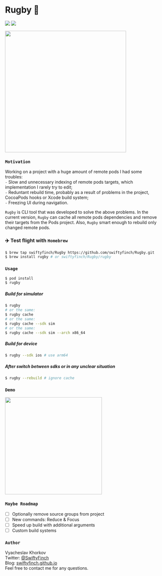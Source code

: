 # Rugby 🏈
![](https://img.shields.io/badge/version-0.0.6-008800.svg?style=flat)
![](https://img.shields.io/badge/Xcode_CLI-12+-blue.svg?style=flat)

<img src="https://github.com/swiftyfinch/Rugby/blob/main/Preview.jpg" width="400"/>

### `Motivation`

Working on a project with a huge amount of remote pods I had some troubles:\
`-` Slow and unnecessary indexing of remote pods targets, which implementation I rarely try to edit;\
`-` Reduntant rebuild time, probably as a result of problems in the project, CocoaPods hooks or Xcode build system;\
`-` Freezing UI during navigation.

`Rugby` is CLI tool that was developed to solve the above problems.
In the current version, `Rugby` can cache all remote pods dependencies and remove their targets from the Pods project.
Also, `Rugby` smart enough to rebuild only changed remote pods.

### ✈️ Test flight with `Homebrew`

```bash
$ brew tap swiftyfinch/Rugby https://github.com/swiftyfinch/Rugby.git
$ brew install rugby # or swiftyfinch/Rugby/rugby
```

### `Usage`

```bash
$ pod install
$ rugby
```

##### Build for simulator

```bash
$ rugby
# or the same:
$ rugby cache
# or the same:
$ rugby cache --sdk sim
# or the same:
$ rugby cache --sdk sim --arch x86_64
```

##### Build for device

```bash
$ rugby --sdk ios # use arm64
```

##### After switch between sdks or in any unclear situation

```bash
$ rugby --rebuild # ignore cache
```

### `Demo`

<img src="https://github.com/swiftyfinch/Rugby/blob/main/Demo.gif" width="320"/>

### `Maybe Roadmap`

- [ ] Optionally remove source groups from project
- [ ] New commands: Reduce & Focus
- [ ] Speed up build with additional arguments
- [ ] Custom build systems

### `Author`

Vyacheslav Khorkov\
Twitter: [@SwiftyFinch](https://twitter.com/swiftyfinch)\
Blog: [swiftyfinch.github.io](https://swiftyfinch.github.io/en)\
Feel free to contact me for any questions.